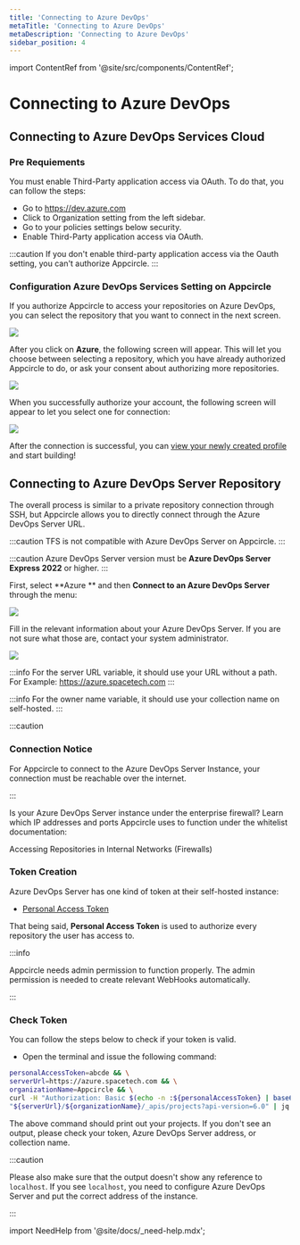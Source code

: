 ```yaml
---
title: 'Connecting to Azure DevOps'
metaTitle: 'Connecting to Azure DevOps'
metaDescription: 'Connecting to Azure DevOps'
sidebar_position: 4
---
```


import ContentRef from '@site/src/components/ContentRef';

# Connecting to Azure DevOps

## Connecting to Azure DevOps Services Cloud

### Pre Requiements

You must enable Third-Party application access via OAuth. To do that, you can follow the steps:

- Go to https://dev.azure.com
- Click to Organization setting from the left sidebar.
- Go to your policies settings below security.
- Enable Third-Party application access via OAuth.

:::caution
If you don't enable third-party application access via the Oauth setting, you can't authorize Appcircle.
:::

### Configuration Azure DevOps Services Setting on Appcircle

If you authorize Appcircle to access your repositories on Azure DevOps, you can select the repository that you want to connect in the next screen.

![](<https://cdn.appcircle.io/docs/assets/azure-connection-1.png>)

After you click on **Azure**, the following screen will appear. This will let you choose between selecting a repository, which you have already authorized Appcircle to do, or ask your consent about authorizing more repositories.

![](<https://cdn.appcircle.io/docs/assets/azure-connection-3.png>)

When you successfully authorize your account, the following screen will appear to let you select one for connection:

![](<https://cdn.appcircle.io/docs/assets/azure-connection-6.png>)

After the connection is successful, you can [view your newly created profile](./README.md#view-the-newly-created-build-profile) and start building!

## Connecting to Azure DevOps Server Repository

The overall process is similar to a private repository connection through SSH, but Appcircle allows you to directly connect through the Azure DevOps Server URL.

:::caution
TFS is not compatible with Azure DevOps Server on Appcircle.
:::

:::caution
Azure DevOps Server version must be **Azure DevOps Server Express 2022** or higher.
:::

First, select **Azure ** and then **Connect to an Azure DevOps Server** through the menu:

![](<https://cdn.appcircle.io/docs/assets/azure-connection-2.png>)

Fill in the relevant information about your Azure DevOps Server. If you are not sure what those are, contact your system administrator.

![](<https://cdn.appcircle.io/docs/assets/azure-connection-5.png>)

:::info
For the server URL variable, it should use your URL without a path.
For Example: https://azure.spacetech.com
:::

:::info
For the owner name variable, it should use your collection name on self-hosted.
:::


:::caution

### Connection Notice

For Appcircle to connect to the Azure DevOps Server Instance, your connection must be reachable over the internet.

:::

Is your Azure DevOps Server instance under the enterprise firewall? Learn which IP addresses and ports Appcircle uses to function under the whitelist documentation:

<ContentRef url="/infrastructure/accessing-repositories-in-internal-networks-firewalls">
Accessing Repositories in Internal Networks (Firewalls)
</ContentRef>

### Token Creation

Azure DevOps Server has one kind of token at their self-hosted instance:

- [Personal Access Token](https://learn.microsoft.com/en-us/azure/devops/organizations/accounts/use-personal-access-tokens-to-authenticate?view=azure-devops&tabs=Windows)

That being said, **Personal Access Token** is used to authorize every repository the user has access to.

:::info

Appcircle needs admin permission to function properly. The admin permission is needed to create relevant WebHooks automatically.

:::

### Check Token

You can follow the steps below to check if your token is valid.

- Open the terminal and issue the following command:

```bash
personalAccessToken=abcde && \
serverUrl=https://azure.spacetech.com && \
organizationName=Appcircle && \
curl -H "Authorization: Basic $(echo -n :${personalAccessToken} | base64)" \
"${serverUrl}/${organizationName}/_apis/projects?api-version=6.0" | jq
```

The above command should print out your projects. If you don't see an output, please check your token, Azure DevOps Server address, or collection name.

:::caution

Please also make sure that the output doesn't show any reference to `localhost`. If you see `localhost`, you need to configure Azure DevOps Server and put the correct address of the instance.

:::

import NeedHelp from '@site/docs/\_need-help.mdx';

<NeedHelp />
